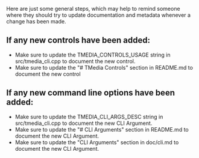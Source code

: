 Here are just some general steps, which may help to remind someone where
they should try to update documentation and metadata whenever a change has
been made.



## If any new controls have been added:

- Make sure to update the TMEDIA_CONTROLS_USAGE string in src/tmedia_cli.cpp to
  document the new control.
- Make sure to update the "\# TMedia Controls" section in README.md to document
  the new control


## If any new command line options have been added:

- Make sure to update the TMEDIA_CLI_ARGS_DESC string in src/tmedia_cli.cpp to
  document the new CLI Argument.
- Make sure to update the "\# CLI Arguments" section in README.md to document
  the new CLI Argument.
- Make sure to update the "CLI Arguments" section in doc/cli.md to document
  the new CLI Argument.
